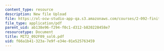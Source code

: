 ```yaml
---
content_type: resource
description: New file Upload
file: https://ol-ocw-studio-app-qa.s3.amazonaws.com/courses/2-092-finite-element-analysis-of-solids-and-fluids-i-fall-2009/f66a1b41323a7e9fe34e01e525763459_MIT2_092F09_sol6.pdf
file_type: application/pdf
parent_uid: ab138e96-f294-f0c1-d312-b820228458e7
resourcetype: Document
title: MIT2_092F09_sol6.pdf
uid: f66a1b41-323a-7e9f-e34e-01e525763459
---
```

